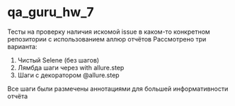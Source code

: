 # qa_guru_hw_7
Тесты на проверку наличия искомой issue в каком-то конкретном репозитории с использованием аллюр отчётов Рассмотрено три варианта:

1. Чистый Selene (без шагов)
2. Лямбда шаги через with allure.step
3. Шаги с декоратором @allure.step

Все шаги были размечены аннотациями для большей информативности отчёта
